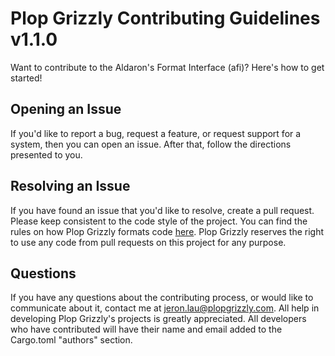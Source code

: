 # Plop Grizzly Contributing Guidelines v1.1.0
Want to contribute to the Aldaron's Format Interface (afi)?
Here's how to get started!

## Opening an Issue
If you'd like to report a bug, request a feature, or request support for a system, then you can open an issue.
After that, follow the directions presented to you.

## Resolving an Issue
If you have found an issue that you'd like to resolve, create a pull request.
Please keep consistent to the code style of the project.
You can find the rules on how Plop Grizzly formats code [here](http://plopgrizzly.com/dev_guidelines).
Plop Grizzly reserves the right to use any code from pull requests on this project for any purpose.

## Questions
If you have any questions about the contributing process, or would like to communicate about it, contact me at jeron.lau@plopgrizzly.com.
All help in developing Plop Grizzly's projects is greatly appreciated.
All developers who have contributed will have their name and email added to the Cargo.toml "authors" section.